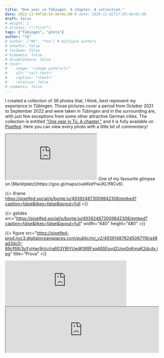 ```yaml
---
title: "One year in Tübingen. A chapter. A collection."
date: 2022-11-04T16:54:56+01:00 # date: 2020-11-02T17:03:46+01:00
draft: false
# weight: 1
# aliases: ["/first"]
tags: ["Tübingen", "photo"]
author: "lb"
# author: ["Me", "You"] # multiple authors
# showToc: false
# TocOpen: false
# hidemeta: false
# disableShare: false
# cover:
#    image: "<image path/url>"
#    alt: "<alt text>"
#    caption: "<text>"
#    relative: false
# comments: false
---
```


I created a collection of 36 photos that, I think, best represent my experience in Tübingen. Those pictures cover a period from October 2021 to September 2022 and were taken in Tübingen and in the surrounding are, with just few exceptions from some other attractive German cities.
The collection is entitled ["One year in Tü. A chapter."]() and it is fully available on [Pixelfed](https://pixelfed.social/@bonte.lu). Here you can view every photo with a little bit of commentary!

<iframe src="https://pixelfed.social/p/bonte.lu/493924873009842308/embed?caption=false&likes=false&layout=full"></iframe>
One of my favourite glimpse on  [Marktplatz](https://goo.gl/maps/oukKkdYwJXL1fRCv6).

{{< iframe https://pixelfed.social/p/bonte.lu/493924873009842308/embed?caption=false&likes=false&layout=full >}}

{{< gslides src="https://pixelfed.social/p/bonte.lu/493924873009842308/embed?caption=false&likes=false&layout=full" width="640" height="480" >}}

{{< figure src="https://pixelfed-prod.nyc3.digitaloceanspaces.com/public/m/_v2/493914876245067116/a48ad3dc0-89cf68/3uYvHwr9rlcr/ra603YBiYUedKWBFsq46SEsyd2Uon0nKmqK2dcdx.jpg" title="Prova" >}}

<iframe src="https://pixelfed.social/p/bonte.lu/493925086654625938/embed?caption=false&likes=false&layout=compact" class="pixelfed__embed" style="max-width: 100%; border: 0" width="400" allowfullscreen="allowfullscreen"></iframe><script async defer src="https://pixelfed.social/embed.js"></script>

<iframe width="100%" height="150" name="iframe" src="https://pixelfed.social/p/bonte.lu/493924873009842308/embed?caption=false&likes=false&layout=full"></iframe>